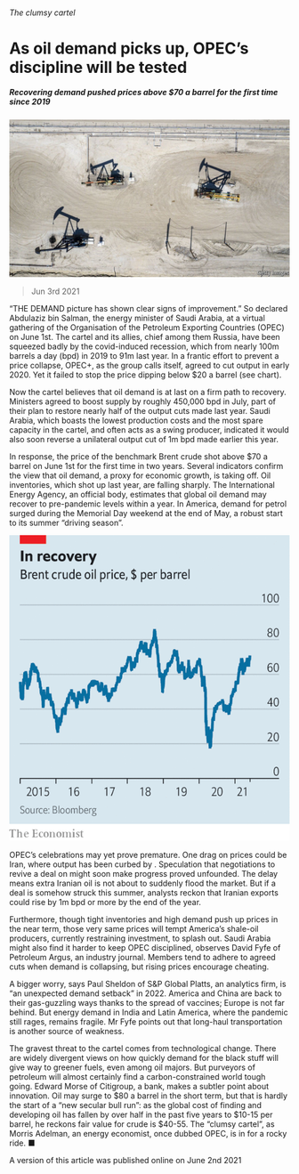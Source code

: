 ###### The clumsy cartel

# As oil demand picks up, OPEC’s discipline will be tested 

##### Recovering demand pushed prices above $70 a barrel for the first time since 2019 

![image](images/20210605_fnp501.jpg) 

> Jun 3rd 2021 

“THE DEMAND picture has shown clear signs of improvement.” So declared Abdulaziz bin Salman, the energy minister of Saudi Arabia, at a virtual gathering of the Organisation of the Petroleum Exporting Countries (OPEC) on June 1st. The cartel and its allies, chief among them Russia, have been squeezed badly by the covid-induced recession, which  from nearly 100m barrels a day (bpd) in 2019 to 91m last year. In a frantic effort to prevent a price collapse, OPEC+, as the group calls itself, agreed to cut output in early 2020. Yet it failed to stop the price dipping below $20 a barrel (see chart).

Now the cartel believes that oil demand is at last on a firm path to recovery. Ministers agreed to boost supply by roughly 450,000 bpd in July, part of their plan to restore nearly half of the output cuts made last year. Saudi Arabia, which boasts the lowest production costs and the most spare capacity in the cartel, and often acts as a swing producer, indicated it would also soon reverse a unilateral output cut of 1m bpd made earlier this year.


In response, the price of the benchmark Brent crude shot above $70 a barrel on June 1st for the first time in two years. Several indicators confirm the view that oil demand, a proxy for economic growth, is taking off. Oil inventories, which shot up last year, are falling sharply. The International Energy Agency, an official body, estimates that global oil demand may recover to pre-pandemic levels within a year. In America, demand for petrol surged during the Memorial Day weekend at the end of May, a robust start to its summer “driving season”.

![image](images/20210605_fnc483.png) 


OPEC’s celebrations may yet prove premature. One drag on prices could be Iran, where output has been curbed by . Speculation that negotiations to revive a deal on  might soon make progress proved unfounded. The delay means extra Iranian oil is not about to suddenly flood the market. But if a deal is somehow struck this summer, analysts reckon that Iranian exports could rise by 1m bpd or more by the end of the year.

Furthermore, though tight inventories and high demand push up prices in the near term, those very same prices will tempt America’s shale-oil producers, currently restraining investment, to splash out. Saudi Arabia might also find it harder to keep OPEC disciplined, observes David Fyfe of Petroleum Argus, an industry journal. Members tend to adhere to agreed cuts when demand is collapsing, but rising prices encourage cheating.

A bigger worry, says Paul Sheldon of S&amp;P Global Platts, an analytics firm, is “an unexpected demand setback” in 2022. America and China are back to their gas-guzzling ways thanks to the spread of vaccines; Europe is not far behind. But energy demand in India and Latin America, where the pandemic still rages, remains fragile. Mr Fyfe points out that long-haul transportation is another source of weakness.

The gravest threat to the cartel comes from technological change. There are widely divergent views on how quickly demand for the black stuff will give way to greener fuels, even among oil majors. But purveyors of petroleum will almost certainly find a carbon-constrained world tough going. Edward Morse of Citigroup, a bank, makes a subtler point about innovation. Oil may surge to $80 a barrel in the short term, but that is hardly the start of a “new secular bull run”: as the global cost of finding and developing oil has fallen by over half in the past five years to $10-15 per barrel, he reckons fair value for crude is $40-55. The “clumsy cartel”, as Morris Adelman, an energy economist, once dubbed OPEC, is in for a rocky ride. ■

A version of this article was published online on June 2nd 2021

